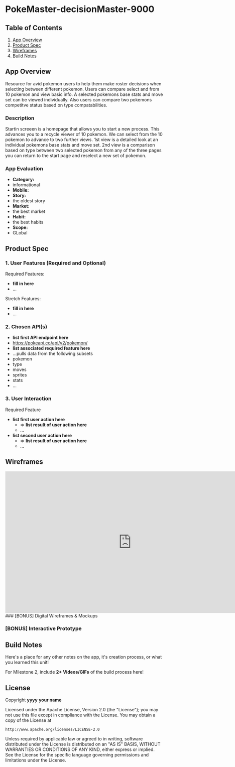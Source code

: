 # **PokeMaster-decisionMaster-9000**

## Table of Contents

1. [App Overview](#App-Overview)
1. [Product Spec](#Product-Spec)
1. [Wireframes](#Wireframes)
1. [Build Notes](#Build-Notes)

## App Overview
  
  Resource for avid pokemon users to help them make roster decisions when selecting between different pokemon.
  Users can compare select and from 10 pokemon and view basic info. A selected pokemons base stats and move set can be viewed 
  individually. Also users can compare two pokemons competitve status based on type compatabilities.
   

### Description 
Startin screeen is a homepage that allows you to start a new process. 
This advances you to a recycle viewer of 10 pokemon. We can select from the 10 pokemon to advance to two further views.
1st view is a detailed look at an individual pokemons base stats and move set.
2nd view is a comparison based on type between two selected pokemon
from any of the three pages you can return to the start page and reselect a new set of pokemon. 



### App Evaluation

<!-- Evaluation of your app across the following attributes -->

- **Category:**
- informational
- **Mobile:**
- **Story:**
- the oldest story 
- **Market:**
- the best market
- **Habit:**
- the best habits 
- **Scope:**
- GLobal

## Product Spec

### 1. User Features (Required and Optional)

Required Features:

- **fill in here**
- ...

Stretch Features:

- **fill in here**
- ...

### 2. Chosen API(s)

- **list first API endpoint here**
-  https://pokeapi.co/api/v2/pokemon/
  - **list associated required feature here**
  - ...pulls data from the following subsets
  - pokemon
  - type
  - moves
  - sprites
  - stats
- ...

### 3. User Interaction

Required Feature

- **list first user action here**
  - => **list result of user action here**
  - ...
- **list second user action here**
  - => **list result of user action here**
  - ...

## Wireframes

<!-- Add picture of your hand sketched wireframes in this section -->
<iframe style="border: 1px solid rgba(0, 0, 0, 0.1);" width="800" height="450" src="https://www.figma.com/embed?embed_host=share&url=https%3A%2F%2Fwww.figma.com%2Ffile%2FaGYZkOU74lLmBUyI1P4tNV%2FAND101_Group5_Project%3Ftype%3Ddesign%26node-id%3D47%253A4%26mode%3Ddesign%26t%3DNx5QPuvK4mqOPwrr-1" allowfullscreen></iframe>
### [BONUS] Digital Wireframes & Mockups

### [BONUS] Interactive Prototype

## Build Notes

Here's a place for any other notes on the app, it's creation 
process, or what you learned this unit!  

For Milestone 2, include **2+ Videos/GIFs** of the build process here!

## License

Copyright **yyyy** **your name**

Licensed under the Apache License, Version 2.0 (the "License");
you may not use this file except in compliance with the License.
You may obtain a copy of the License at

    http://www.apache.org/licenses/LICENSE-2.0

Unless required by applicable law or agreed to in writing, software
distributed under the License is distributed on an "AS IS" BASIS,
WITHOUT WARRANTIES OR CONDITIONS OF ANY KIND, either express or implied.
See the License for the specific language governing permissions and
limitations under the License.
